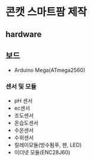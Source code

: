 # 콘캣 스마트팜 제작

## hardware
## 보드
- Arduino Mega(ATmega2560)

### 센서 및 모듈
- pH 센서
- ec센서
- 조도센서
- 온습도센서
- 수온센서
- 수위센서
- 릴레이모듈(방수펌푸, 팬, LED)
- 이더넷 모듈(ENC28J60)
